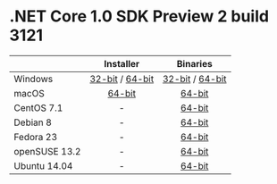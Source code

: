 # .NET Core 1.0 SDK Preview 2 build 3121

|                         | Installer                                        | Binaries                                        |
| ----------------------- | :----------------------------------------------: | :----------------------------------------------:|
| Windows                 | [32-bit](https://go.microsoft.com/fwlink/?LinkID=809123) / [64-bit](https://go.microsoft.com/fwlink/?LinkID=809122)  | [32-bit](https://go.microsoft.com/fwlink/?LinkID=809127) / [64-bit](https://go.microsoft.com/fwlink/?LinkID=809126) |
| macOS                   | [64-bit](https://go.microsoft.com/fwlink/?LinkID=809124)  | [64-bit](https://go.microsoft.com/fwlink/?LinkID=809128)                          |
| CentOS 7.1              | -                                                         | [64-bit](https://go.microsoft.com/fwlink/?LinkID=809131)                          |
| Debian 8                | -                                                         | [64-bit](https://go.microsoft.com/fwlink/?LinkID=809130)                          |
| Fedora 23               | -                                                         | [64-bit](https://go.microsoft.com/fwlink/?LinkID=816869)                          |
| openSUSE 13.2           | -                                                         | [64-bit](https://go.microsoft.com/fwlink/?LinkID=816867)                          |
| Ubuntu 14.04            | -                                                         | [64-bit](https://go.microsoft.com/fwlink/?LinkID=809129)                          |

